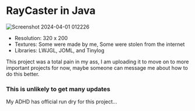 # RayCaster in Java

![Screenshot 2024-04-01 012226](https://github.com/NxthingbutV0id/Java-RayCaster/assets/110749053/10312ff6-35ed-4d23-a673-0ab2e930060a)

- Resolution: 320 x 200
- Textures: Some were made by me, Some were stolen from the internet
- Libraries: LWJGL, JOML, and Tinylog

This project was a total pain in my ass, I am uploading it to move on to more important projects for now, maybe someone can message me about how to do this better.

### This is unlikely to get many updates

My ADHD has official run dry for this project...
